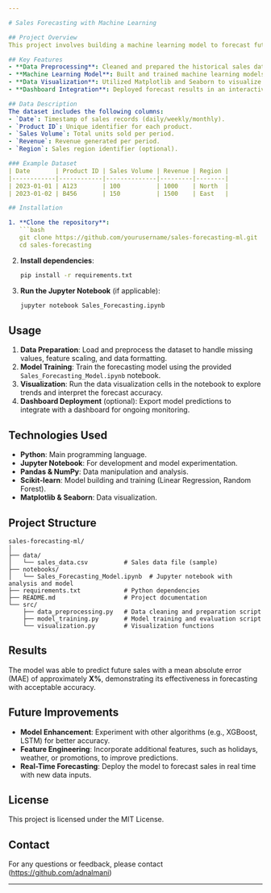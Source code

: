 ```yaml
---

# Sales Forecasting with Machine Learning

## Project Overview
This project involves building a machine learning model to forecast future sales based on historical data. Accurate sales forecasting is crucial for optimizing inventory, managing supply chain logistics, and planning marketing strategies. Using machine learning algorithms, this project aims to provide reliable predictions and insights that can help businesses make data-driven decisions to maximize efficiency and profits.

## Key Features
- **Data Preprocessing**: Cleaned and prepared the historical sales data to ensure high-quality input for model training.
- **Machine Learning Model**: Built and trained machine learning models (Linear Regression, Random Forest) to predict future sales.
- **Data Visualization**: Utilized Matplotlib and Seaborn to visualize sales trends and forecast accuracy.
- **Dashboard Integration**: Deployed forecast results in an interactive dashboard for real-time monitoring and decision-making.

## Data Description
The dataset includes the following columns:
- `Date`: Timestamp of sales records (daily/weekly/monthly).
- `Product ID`: Unique identifier for each product.
- `Sales Volume`: Total units sold per period.
- `Revenue`: Revenue generated per period.
- `Region`: Sales region identifier (optional).

### Example Dataset
| Date       | Product ID | Sales Volume | Revenue | Region |
|------------|------------|--------------|---------|--------|
| 2023-01-01 | A123       | 100          | 1000    | North  |
| 2023-01-02 | B456       | 150          | 1500    | East   |

## Installation

1. **Clone the repository**:
   ```bash
   git clone https://github.com/yourusername/sales-forecasting-ml.git
   cd sales-forecasting
   ```

2. **Install dependencies**:
   ```bash
   pip install -r requirements.txt
   ```

3. **Run the Jupyter Notebook** (if applicable):
   ```bash
   jupyter notebook Sales_Forecasting.ipynb
   ```

## Usage

1. **Data Preparation**: Load and preprocess the dataset to handle missing values, feature scaling, and data formatting.
2. **Model Training**: Train the forecasting model using the provided `Sales_Forecasting_Model.ipynb` notebook.
3. **Visualization**: Run the data visualization cells in the notebook to explore trends and interpret the forecast accuracy.
4. **Dashboard Deployment** (optional): Export model predictions to integrate with a dashboard for ongoing monitoring.

## Technologies Used
- **Python**: Main programming language.
- **Jupyter Notebook**: For development and model experimentation.
- **Pandas & NumPy**: Data manipulation and analysis.
- **Scikit-learn**: Model building and training (Linear Regression, Random Forest).
- **Matplotlib & Seaborn**: Data visualization.

## Project Structure
```
sales-forecasting-ml/
│
├── data/
│   └── sales_data.csv          # Sales data file (sample)
├── notebooks/
│   └── Sales_Forecasting_Model.ipynb  # Jupyter notebook with analysis and model
├── requirements.txt            # Python dependencies
├── README.md                   # Project documentation
└── src/
    ├── data_preprocessing.py   # Data cleaning and preparation script
    ├── model_training.py       # Model training and evaluation script
    └── visualization.py        # Visualization functions
```

## Results
The model was able to predict future sales with a mean absolute error (MAE) of approximately **X%**, demonstrating its effectiveness in forecasting with acceptable accuracy.

## Future Improvements
- **Model Enhancement**: Experiment with other algorithms (e.g., XGBoost, LSTM) for better accuracy.
- **Feature Engineering**: Incorporate additional features, such as holidays, weather, or promotions, to improve predictions.
- **Real-Time Forecasting**: Deploy the model to forecast sales in real time with new data inputs.

## License
This project is licensed under the MIT License.

## Contact
For any questions or feedback, please contact (https://github.com/adnalmani)

---
```

